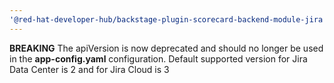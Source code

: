 ```yaml
---
'@red-hat-developer-hub/backstage-plugin-scorecard-backend-module-jira': major
---
```


**BREAKING** The apiVersion is now deprecated and should no longer be used in the **app-config.yaml** configuration. Default supported version for Jira Data Center is 2 and for Jira Cloud is 3
